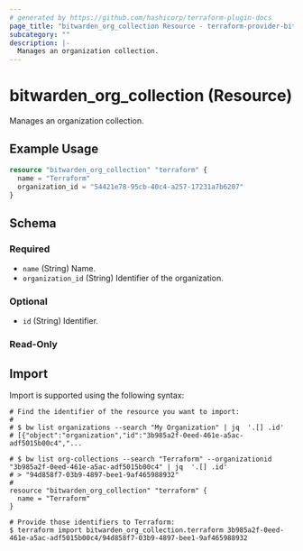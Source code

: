 ```yaml
---
# generated by https://github.com/hashicorp/terraform-plugin-docs
page_title: "bitwarden_org_collection Resource - terraform-provider-bitwarden"
subcategory: ""
description: |-
  Manages an organization collection.
---
```


# bitwarden_org_collection (Resource)

Manages an organization collection.

## Example Usage

```terraform
resource "bitwarden_org_collection" "terraform" {
  name = "Terraform"
  organization_id = "54421e78-95cb-40c4-a257-17231a7b6207"
}
```

<!-- schema generated by tfplugindocs -->
## Schema

### Required

- `name` (String) Name.
- `organization_id` (String) Identifier of the organization.

### Optional

- `id` (String) Identifier.

### Read-Only


## Import

Import is supported using the following syntax:

```shell
# Find the identifier of the resource you want to import:
#
# $ bw list organizations --search "My Organization" | jq  '.[] .id'
# [{"object":"organization","id":"3b985a2f-0eed-461e-a5ac-adf5015b00c4","...

# $ bw list org-collections --search "Terraform" --organizationid "3b985a2f-0eed-461e-a5ac-adf5015b00c4" | jq  '.[] .id'
# > "94d858f7-03b9-4897-bee1-9af465988932"
#
resource "bitwarden_org_collection" "terraform" {
  name = "Terraform"
}

# Provide those identifiers to Terraform:
$ terraform import bitwarden_org_collection.terraform 3b985a2f-0eed-461e-a5ac-adf5015b00c4/94d858f7-03b9-4897-bee1-9af465988932
```

